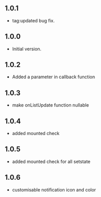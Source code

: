 ## 1.0.1

- tag:updated bug fix.

## 1.0.0

- Initial version.

## 1.0.2

- Added a parameter in callback function

## 1.0.3

- make onListUpdate function nullable

## 1.0.4

- added mounted check

## 1.0.5

- added mounted check for all setstate

## 1.0.6

- customisable notification icon and color
